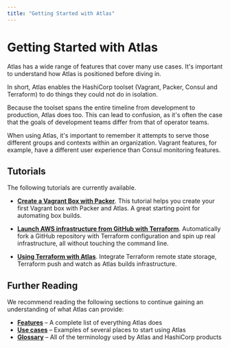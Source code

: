 ```yaml
---
title: "Getting Started with Atlas"
---
```


# Getting Started with Atlas

Atlas has a wide range of features that cover many use cases. It's important
to understand how Atlas is positioned before diving in.

In short, Atlas enables the HashiCorp toolset (Vagrant, Packer, Consul
and Terraform) to do things they could not do in isolation.

Because the toolset spans the entire timeline from development
to production, Atlas does too. This can lead to confusion, as
it's often the case that the goals of development teams differ from that
of operator teams.

When using Atlas, it's important to remember it attempts to serve those
different groups and contexts within an organization. Vagrant features, for example,
have a different user experience than Consul monitoring features.

## Tutorials

The following tutorials are currently available.

- __[Create a Vagrant Box with Packer](/tutorial/packer-vagrant)__. This tutorial helps
you create your first Vagrant box with Packer and Atlas. A great starting point for automating
box builds.
- __[Launch AWS infrastructure from GitHub with Terraform](/tutorial/terraform-github)__.
Automatically fork a GitHub repository with Terraform configuration and spin up real
infrastructure, all without touching the command line.

- __[Using Terraform with Atlas](/tutorial/terraform)__. Integrate Terraform
remote state storage, Terraform push and
watch as Atlas builds infrastructure.

## Further Reading

We recommend reading the following sections to continue gaining an understanding
of what Atlas can provide:

- __[Features](/help/intro/features-list)__ – A complete list of everything Atlas does
- __[Use cases](/help/intro/use-cases)__ – Examples of several places to start using Atlas
- __[Glossary](/help/glossary)__ – All of the terminology used by Atlas and HashiCorp products
